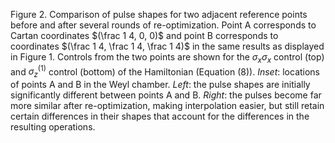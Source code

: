 Figure 2. Comparison of pulse shapes for two adjacent reference points before and after several rounds of re-optimization. Point A corresponds to Cartan coordinates $(\frac 1 4, 0, 0)$ and point B corresponds to coordinates $(\frac 1 4, \frac 1 4, \frac 1 4)$ in the same results as displayed in Figure 1. Controls from the two points are shown for the $\sigma_x \sigma_x$ control (top) and $\sigma_z^{(1)}$ control (bottom) of the Hamiltonian (Equation (8)). *Inset*: locations of points A and B in the Weyl chamber. *Left*: the pulse shapes are initially significantly different between points A and B. *Right*: the pulses become far more similar after re-optimization, making interpolation easier, but still retain certain differences in their shapes that account for the differences in the resulting operations.